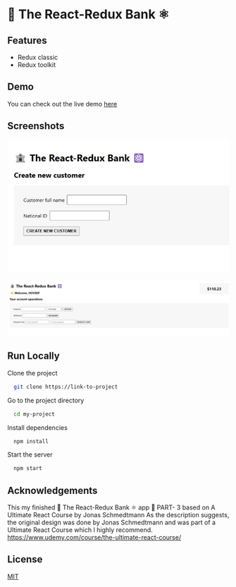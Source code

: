 # 🏦 The React-Redux Bank ⚛️

## Features

- Redux classic
- Redux toolkit

## Demo

You can check out the live demo [here](https://redux-intro-nine.vercel.app/)

## Screenshots

![App Screenshot](./public/screen/1.jpg)

![App Screenshot](./public/screen/2.jpg)

## Run Locally

Clone the project

```bash
  git clone https://link-to-project
```

Go to the project directory

```bash
  cd my-project
```

Install dependencies

```bash
  npm install
```

Start the server

```bash
  npm start
```

## Acknowledgements

This my finished 🏦 The React-Redux Bank ⚛️ app 📌 PART- 3 based on A Ultimate React Course by Jonas Schmedtmann As the description suggests, the original design was done by Jonas Schmedtmann and was part of a Ultimate React Course which I highly recommend. https://www.udemy.com/course/the-ultimate-react-course/

## License

[MIT](https://choosealicense.com/licenses/mit/)
